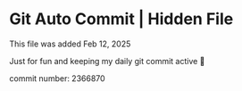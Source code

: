 # Git Auto Commit | Hidden File

This file was added Feb 12, 2025

Just for fun and keeping my daily git commit active 🤪

commit number: 2366870
